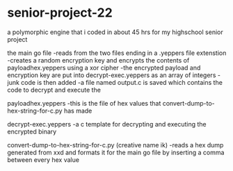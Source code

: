 # senior-project-22
a polymorphic engine that i coded in about 45 hrs for my highschool senior project

the main go file
-reads from the two files ending in a .yeppers file extenstion 
-creates a random encryption key and encrypts the contents of payloadhex.yeppers using a xor cipher 
-the encrypted payload and encryption key are put into decrypt-exec.yeppers as an array of integers
-junk code is then added
-a file named output.c is saved which contains the code to decrypt and execute the

payloadhex.yeppers
-this is the file of hex values that convert-dump-to-hex-string-for-c.py has made

decrypt-exec.yeppers
-a c template for decrypting and executing the encrypted binary 

convert-dump-to-hex-string-for-c.py (creative name ik)
-reads a hex dump generated from xxd and formats it for the main go file by inserting a comma between every hex value
